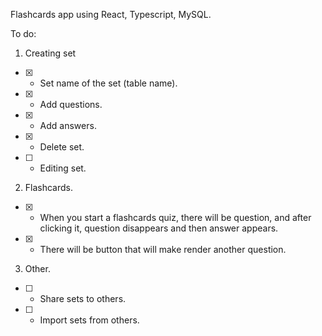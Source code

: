 Flashcards app using React, Typescript, MySQL.

To do:

1. Creating set

- [x] - Set name of the set (table name).
- [x] - Add questions.
- [x] - Add answers.
- [x] - Delete set.
- [ ] - Editing set.

2. Flashcards.

- [x] - When you start a flashcards quiz, there will be question, and after clicking it, question disappears and then answer appears.
- [x] - There will be button that will make render another question.

3.  Other.

- [ ] - Share sets to others.
- [ ] - Import sets from others.

